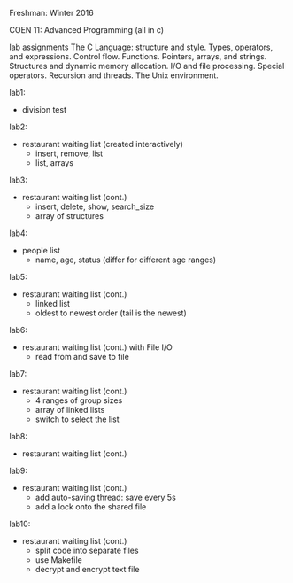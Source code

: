 Freshman: Winter 2016

COEN 11: Advanced Programming (all in c)

lab assignments
The C Language: structure and style. Types, operators, and expressions. Control flow. Functions. Pointers, arrays, and strings. Structures and dynamic memory allocation. I/O and file processing. Special operators. Recursion and threads. The Unix environment.

lab1:
- division test

lab2:
- restaurant waiting list (created interactively)
  - insert, remove, list
  - list, arrays
  
lab3:
- restaurant waiting list (cont.)
  - insert, delete, show, search_size
  - array of structures

lab4:
- people list
  - name, age, status (differ for different age ranges)

lab5:
- restaurant waiting list (cont.)
  - linked list
  - oldest to newest order (tail is the newest)

lab6:
- restaurant waiting list (cont.) with File I/O
  - read from and save to file

lab7:
- restaurant waiting list (cont.)
  - 4 ranges of group sizes
  - array of linked lists
  - switch to select the list
  
lab8:
- restaurant waiting list (cont.)

lab9:
- restaurant waiting list (cont.)
  - add auto-saving thread: save every 5s
  - add a lock onto the shared file

lab10:
- restaurant waiting list (cont.)
  - split code into separate files
  - use Makefile
  - decrypt and encrypt text file
